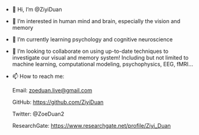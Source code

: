 - 👋 Hi, I’m @ZiyiDuan
- 👀 I’m interested in human mind and brain, especially the vision and memory
- 🌱 I’m currently learning psychology and cognitive neuroscience
- 💞️ I’m looking to collaborate on using up-to-date techniques to investigate our visual and memory system! Including but not limited to machine learning, computational modeling, psychophysics, EEG, fMRI...
- 📫 How to reach me: 
     
     Email: zoeduan.live@gmail.com
     
     GitHub: https://github.com/ZiyiDuan  
     
     Twitter: @ZoeDuan2
     
     ResearchGate: https://www.researchgate.net/profile/Ziyi_Duan

<!---
ZiyiDuan/ZiyiDuan is a ✨ special ✨ repository because its `README.md` (this file) appears on your GitHub profile.
You can click the Preview link to take a look at your changes.
--->
